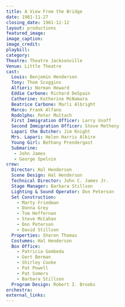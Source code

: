```yaml
---
title: A View From the Bridge
date: 1981-11-27
closing_date: 1981-12-12
layout: productions
featured_image: 
image_caption:
image_credit:
playbill: 
category: 
Theatre: Theatre Jacksonville
Venue: Little Theatre
cast:
  Louis: Benjemin Henderson
  Tony: Thom Scoggins
  Alfieri: Norman Howard
  Eddie Carbone: Richard DeSpain
  Catherine: Katherine McNamara
  Beatrice Carbone: Marli Albright
  Marco: Frank Alfano
  Rodolpho: Peter Multach
  First Immigration Officer: Larry Usoff
  Second Immigration Officer: Steve Metheny
  Lapari the Butcher: Jim Knight
  Mrs. Lapari: Helen Harris Alkire
  Young Girl: Bethany Prendergast
  Submarine: 
   - John James
   - George Spelvin
crew:
  Director: Hal Henderson
  Scene Design: Hal Henderson
  Technical Director: John C. James Jr.
  Stage Manager: Barbara Stillson
  Lighting & Sound Operator: Don Peterson
  Set Construction:
    - Marty Friedman
    - Donna Grey
    - Tom Heffernan
    - Steve McCahan
    - Don Peterson
    - David Stillson
  Properties: Sharon Thomas
  Costumes: Hal Henderson
  Box Office:
    - Patricia Gombeda
    - Gert Berman
    - Shirley Cooke
    - Pat Powell
    - Pat Somers
    - Barbara Stillson
  Program Design: Robert I. Brooks
orchestra:
external_links:
---
```


